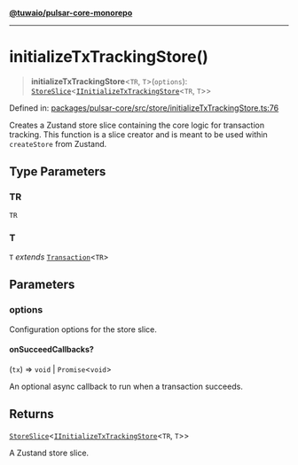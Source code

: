 [**@tuwaio/pulsar-core-monorepo**](../../../README.md)

***

# initializeTxTrackingStore()

> **initializeTxTrackingStore**\<`TR`, `T`\>(`options`): [`StoreSlice`](../type-aliases/StoreSlice.md)\<[`IInitializeTxTrackingStore`](../type-aliases/IInitializeTxTrackingStore.md)\<`TR`, `T`\>\>

Defined in: [packages/pulsar-core/src/store/initializeTxTrackingStore.ts:76](https://github.com/TuwaIO/pulsar-core/blob/3dd99361d439c3516b34d795b4c0fe6affcc943c/packages/pulsar-core/src/store/initializeTxTrackingStore.ts#L76)

Creates a Zustand store slice containing the core logic for transaction tracking.
This function is a slice creator and is meant to be used within `createStore` from Zustand.

## Type Parameters

### TR

`TR`

### T

`T` *extends* [`Transaction`](../type-aliases/Transaction.md)\<`TR`\>

## Parameters

### options

Configuration options for the store slice.

#### onSucceedCallbacks?

(`tx`) => `void` \| `Promise`\<`void`\>

An optional async callback to run when a transaction succeeds.

## Returns

[`StoreSlice`](../type-aliases/StoreSlice.md)\<[`IInitializeTxTrackingStore`](../type-aliases/IInitializeTxTrackingStore.md)\<`TR`, `T`\>\>

A Zustand store slice.
